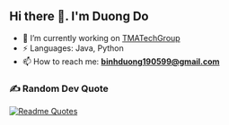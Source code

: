 ## Hi there 👋. I'm Duong Do

- 🔭 I’m currently working on [TMATechGroup](https://www.tma.vn/)
- ⚡ Languages: Java, Python
- 📫 How to reach me: **binhduong190599@gmail.com**

### ✍️ Random Dev Quote
[![Readme Quotes](https://quotes-github-readme.vercel.app/api?type=horizontal&theme=dark)](https://github.com/piyushsuthar/github-readme-quotes)
